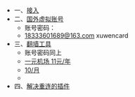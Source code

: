 - 一、[接入](https://zblogs.top/how-to-register-openai-chatgpt-in-china/#chatgpt)
- 二、[国外虚拟账号](https://sms-activate.org/getNumber)
	- 账号密码：
	- 18333601689@163.com   xuwencard
- 三、[翻墙工具](https://portal.shadowsocks.au/clientarea.php)
	- 账号密码同上
	- [一元机场 11元/年](https://xn--4gq62f52gdss.com/#/register?code=sEnVzDU6)
	- [10/月](https://cp.greennode.info/)
	-
- 四、[解决重连的插件](https://github.com/xcanwin/KeepChatGPT/#%E5%AE%89%E8%A3%85%E6%B8%A0%E9%81%93)